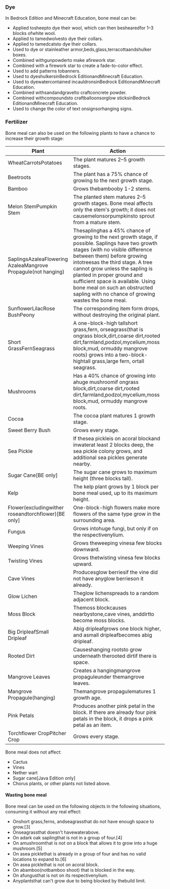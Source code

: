 ### Dye
In Bedrock Edition and Minecraft Education, bone meal can be:

- Applied tosheepto dye their wool, which can then beshearedfor 1–3 blocks ofwhite wool.
- Applied to tamedwolvesto dye their collars.
- Applied to tamedcatsto dye their collars.
- Used to dye or stainleather armor,beds,glass,terracottaandshulker boxes.
- Combined withgunpowderto make afirework star.
- Combined with a firework star to create a fade-to-color effect.
- Used to add patterns tobanners.
- Used to dyeshulkersinBedrock EditionandMinecraft Education.
- Used to dyewatercontained incauldronsinBedrock EditionandMinecraft Education.
- Combined withsandandgravelto craftconcrete powder.
- Combined withcompoundsto craftballoonsorglow sticksinBedrock EditionandMinecraft Education.
- Used to change the color of text onsignsorhanging signs.

### Fertilizer
Bone meal can also be used on the following plants to have a chance to increase their growth stage:

| Plant                                                         | Action                                                                                                                                                                                                                                                                                                                                                                                                |
|---------------------------------------------------------------|-------------------------------------------------------------------------------------------------------------------------------------------------------------------------------------------------------------------------------------------------------------------------------------------------------------------------------------------------------------------------------------------------------|
| WheatCarrotsPotatoes                                          | The plant matures 2–5 growth stages.                                                                                                                                                                                                                                                                                                                                                                  |
| Beetroots                                                     | The plant has a 75% chance of growing to the next growth stage.                                                                                                                                                                                                                                                                                                                                       |
| Bamboo                                                        | Grows thebambooby 1-2 stems.                                                                                                                                                                                                                                                                                                                                                                          |
| Melon StemPumpkin Stem                                        | The planted stem matures 2–5 growth stages. Bone meal affects only the stem's growth; it does not causemelonsorpumpkinsto sprout from a mature stem.                                                                                                                                                                                                                                                  |
| SaplingsAzaleaFlowering AzaleaMangrove Propagule(not hanging) | Thesaplinghas a 45% chance of growing to the next growth stage, if possible. Saplings have two growth stages (with no visible difference between them) before growing intotreesas the third stage. A tree cannot grow unless the sapling is planted in proper ground and sufficient space is available. Using bone meal on such an obstructed sapling with no chance of growing wastes the bone meal. |
| SunflowerLilacRose BushPeony                                  | The corresponding item form drops, without destroying the original plant.                                                                                                                                                                                                                                                                                                                             |
| Short GrassFernSeagrass                                       | A one-block-high tallshort grass,fern, orseagrass(that is ongrass block,dirt,coarse dirt,rooted dirt,farmland,podzol,mycelium,moss block,mud, ormuddy mangrove roots) grows into a two-block-hightall grass,large fern, ortall seagrass.                                                                                                                                                              |
| Mushrooms                                                     | Has a 40% chance of growing into ahuge mushroomif ongrass block,dirt,coarse dirt,rooted dirt,farmland,podzol,mycelium,moss block,mud, ormuddy mangrove roots.                                                                                                                                                                                                                                         |
| Cocoa                                                         | The cocoa plant matures 1 growth stage.                                                                                                                                                                                                                                                                                                                                                               |
| Sweet Berry Bush                                              | Grows every stage.                                                                                                                                                                                                                                                                                                                                                                                    |
| Sea Pickle                                                    | If thesea pickleis on acoral blockand inwaterat least 2 blocks deep, the sea pickle colony grows, and additional sea pickles generate nearby.                                                                                                                                                                                                                                                         |
| Sugar Cane‌[BE  only]                                         | The sugar cane grows to maximum height (three blocks tall).                                                                                                                                                                                                                                                                                                                                           |
| Kelp                                                          | The kelp plant grows by 1 block per bone meal used, up to its maximum height.                                                                                                                                                                                                                                                                                                                         |
| Flower(excludingwither roseandtorchflower)‌[BE  only]         | One-block-high flowers make more flowers of the same type grow in the surrounding area.                                                                                                                                                                                                                                                                                                               |
| Fungus                                                        | Grows intohuge fungi, but only if on the respectivenylium.                                                                                                                                                                                                                                                                                                                                            |
| Weeping Vines                                                 | Grows theweeping vinesa few blocks downward.                                                                                                                                                                                                                                                                                                                                                          |
| Twisting Vines                                                | Grows thetwisting vinesa few blocks upward.                                                                                                                                                                                                                                                                                                                                                           |
| Cave Vines                                                    | Producesglow berriesif the vine did not have anyglow berrieson it already.                                                                                                                                                                                                                                                                                                                            |
| Glow Lichen                                                   | Theglow lichenspreads to a random adjacent block.                                                                                                                                                                                                                                                                                                                                                     |
| Moss Block                                                    | Themoss blockcauses nearbystone,cave vines, anddirtto become moss blocks.                                                                                                                                                                                                                                                                                                                             |
| Big DripleafSmall Dripleaf                                    | Abig dripleafgrows one block higher, and asmall dripleafbecomes abig dripleaf.                                                                                                                                                                                                                                                                                                                        |
| Rooted Dirt                                                   | Causeshanging rootsto grow underneath therooted dirtif there is space.                                                                                                                                                                                                                                                                                                                                |
| Mangrove Leaves                                               | Creates a hangingmangrove propaguleunder themangrove leaves.                                                                                                                                                                                                                                                                                                                                          |
| Mangrove Propagule(hanging)                                   | Themangrove propagulematures 1 growth age.                                                                                                                                                                                                                                                                                                                                                            |
| Pink Petals                                                   | Produces another pink petal in the block. If there are already four pink petals in the block, it drops a pink petal as an item.                                                                                                                                                                                                                                                                       |
| Torchflower CropPitcher Crop                                  | Grows every stage.                                                                                                                                                                                                                                                                                                                                                                                    |

Bone meal does not affect:

- Cactus
- Vines
- Nether wart
- Sugar cane‌[Java Edition  only]
- Chorus plants, or other plants not listed above.

#### Wasting bone meal
Bone meal can be used on the following objects in the following situations, consuming it without any real effect:

- Onshort grass,ferns, andseagrassthat do not have enough space to grow.[3]
- Onseagrassthat doesn't havewaterabove.
- On adark oak saplingthat is not in a group of four.[4]
- On amushroomthat is not on a block that allows it to grow into a huge mushroom.[5]
- On asea picklethat is already in a group of four and has no valid locations to expand to.[6]
- On asea picklethat is not on acoral block.
- On abamboo(notbamboo shoot) that is blocked in the way.
- On afungusthat is not on its respectivenylium.
- Anyplantsthat can't grow due to being blocked by thebuild limit.

